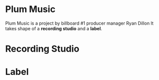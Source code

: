 # Plum Music

Plum Music is a project by billboard #1 producer manager Ryan Dillon
It takes shape of a  **recording studio** and a **label**.

# Recording Studio

# Label
